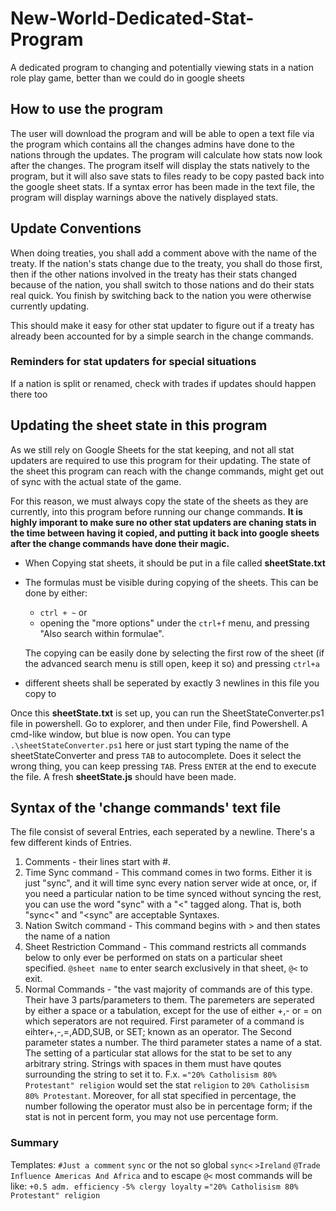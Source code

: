 # New-World-Dedicated-Stat-Program

A dedicated program to changing and potentially viewing stats in a nation role play game, better than we could do in google sheets

## How to use the program

The user will download the program and will be able to open a text file via the program which contains all the changes admins have done to the nations through the updates. The program will calculate how stats now look after the changes. The program itself will display the stats natively to the program, but it will also save stats to files ready to be copy pasted back into the google sheet stats. If a syntax error has been made in the text file, the program will display warnings above the natively displayed stats.

## Update Conventions

When doing treaties, you shall add a comment above with the name of the treaty. If the nation's stats change due to the treaty, you shall do those first, then if the other nations involved in the treaty has their stats changed because of the nation, you shall switch to those nations and do their stats real quick. You finish by switching back to the nation you were otherwise currently updating. 

This should make it easy for other stat updater to figure out if a treaty has already been accounted for by a simple search in the change commands.

### Reminders for stat updaters for special situations

If a nation is split or renamed, check with trades if updates should happen there too

## Updating the sheet state in this program

As we still rely on Google Sheets for the stat keeping, and not all stat updaters are required to use this program for their updating. The state of the sheet this program can reach with the change commands, might get out of sync with the actual state of the game.

For this reason, we must always copy the state of the sheets as they are currently, into this program before running our change commands. **It is highly imporant to make sure no other stat updaters are chaning stats in the time between having it copied, and putting it back into google sheets after the change commands have done their magic.**

- When Copying stat sheets, it should be put in a file called **sheetState.txt**
- The formulas must be visible during copying of the sheets. This can be done by either:
  - `ctrl + ~` or
  - opening the "more options" under the `ctrl+f` menu, and pressing "Also search within formulae".

  The copying can be easily done by selecting the first row of the sheet (if the advanced search menu is still open, keep it so) and pressing `ctrl+a`
- different sheets shall be seperated by exactly 3 newlines in this file you copy to

Once this **sheetState.txt** is set up, you can run the SheetStateConverter.ps1 file in powershell.
Go to explorer, and then under File, find Powershell. A cmd-like window, but blue is now open. You can type `.\sheetStateConverter.ps1` here or just start typing the name of the sheetStateConverter and press `TAB` to autocomplete. Does it select the wrong thing, you can keep pressing `TAB`. Press `ENTER` at the end to execute the file. A fresh **sheetState.js** should have been made.

## Syntax of the 'change commands' text file

The file consist of several Entries, each seperated by a newline. There's a few different kinds of Entries.

1. Comments - their lines start with #. 
2. Time Sync command - This command comes in two forms. Either it is just "sync", and it will time sync every nation server wide at once, or, if you need a particular nation to be time synced without syncing the rest, you can use the word "sync" with a "<" tagged along. That is, both "sync<" and "<sync" are acceptable Syntaxes.
3. Nation Switch command - This command begins with > and then states the name of a nation
4. Sheet Restriction Command - This command restricts all commands below to only ever be performed on stats on a particular sheet specified. `@sheet name` to enter search exclusively in that sheet,
`@<` to exit.
5. Normal Commands - "the vast majority of commands are of this type. Their have 3 parts/parameters to them. The paremeters are seperated by either a space or a tabulation, except for the use of either +,- or = on which seperators are not required. First parameter of a command is eihter+,-,=,ADD,SUB, or SET; known as an operator. The Second parameter states a number. The third parameter states a name of a stat. The setting of a particular stat allows for the stat to be set to any arbitrary string. Strings with spaces in them must have qoutes surrounding the string to set it to. F.x. `="20% Catholisism 80% Protestant" religion` would set the stat `religion` to `20% Catholisism 80% Protestant`. Moreover, for all stat specified in percentage, the number following the operator must also be in percentage form; if the stat is not in percent form, you may not use percentage form.

### Summary

Templates:
`#Just a comment`
`sync` or the not so global `sync<`
`>Ireland`
`@Trade Influence Americas And Africa` and to escape `@<`
most commands will be like:
`+0.5 adm. efficiency`
`-5% clergy loyalty`
`="20% Catholisism 80% Protestant" religion`

